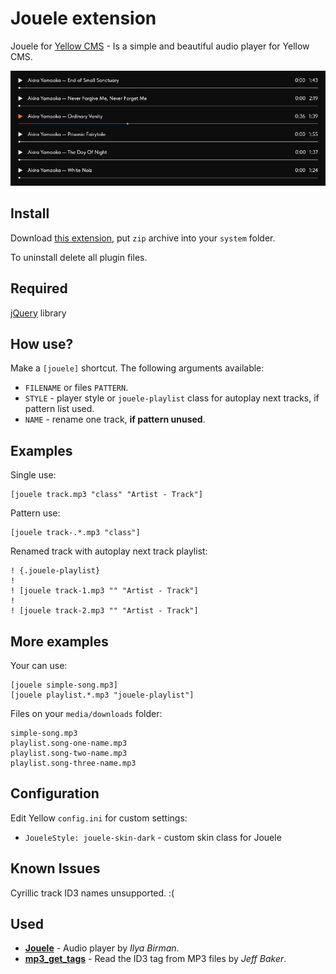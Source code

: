 Jouele extension
================
Jouele for [Yellow CMS](https://github.com/datenstrom/yellow) - Is a simple and beautiful audio player for Yellow CMS.

![Jouele for Yellow CMS](https://raw.githubusercontent.com/kodersha/yellow-jouele/master/jouele-screenshot.png)

Install
-------
Download [this extension](https://github.com/kodersha/yellow-jouele/archive/master.zip), put `zip` archive into your `system` folder.

To uninstall delete all plugin files.

Required
--------
[jQuery](https://jquery.com) library

How use?
--------
Make a `[jouele]` shortcut. The following arguments available:

- `FILENAME` or files `PATTERN`.
- `STYLE` - player style or `jouele-playlist` class for autoplay next tracks, if pattern list used. 
- `NAME` - rename one track, **if pattern unused**.

Examples
--------
Single use:

```
[jouele track.mp3 "class" "Artist - Track"]
```

Pattern use:

```
[jouele track-.*.mp3 "class"]
```

Renamed track with autoplay next track playlist:

```
! {.jouele-playlist}
!
! [jouele track-1.mp3 "" "Artist - Track"]
!
! [jouele track-2.mp3 "" "Artist - Track"]
```

More examples
-------
Your can use:

    [jouele simple-song.mp3]
    [jouele playlist.*.mp3 "jouele-playlist"]

Files on your `media/downloads` folder:

    simple-song.mp3
    playlist.song-one-name.mp3
    playlist.song-two-name.mp3
    playlist.song-three-name.mp3

Configuration
-------------
Edit Yellow `config.ini` for custom settings:

- `JoueleStyle: jouele-skin-dark` - custom skin class for Jouele

Known Issues
------------
Cyrillic track ID3 names unsupported. :(

Used
-------
* **[Jouele](https://ilyabirman.net/projects/jouele/)** - Audio player by *Ilya Birman*.
* **[mp3_get_tags](http://www.seabreezecomputers.com/tips/mp3_id3_tag.htm)** - Read the ID3 tag from MP3 files by *Jeff Baker*.
